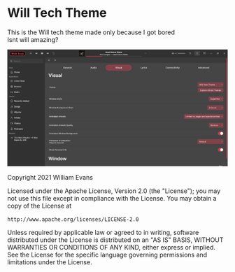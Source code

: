 # Will Tech Theme

This is the Will tech theme made only because I got bored <br/>
Isnt will amazing?


![image](https://raw.githubusercontent.com/wilevans/screenshots/4eb9c55507fe2d14d375abb9c01482bab4ddb5f1/screenshot1.png)

Copyright 2021 William Evans

Licensed under the Apache License, Version 2.0 (the "License");
you may not use this file except in compliance with the License.
You may obtain a copy of the License at

    http://www.apache.org/licenses/LICENSE-2.0

Unless required by applicable law or agreed to in writing, software
distributed under the License is distributed on an "AS IS" BASIS,
WITHOUT WARRANTIES OR CONDITIONS OF ANY KIND, either express or implied.
See the License for the specific language governing permissions and
limitations under the License.
